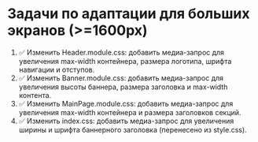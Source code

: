 # Задачи по адаптации для больших экранов (>=1600px)

1. ✅ Изменить Header.module.css: добавить медиа-запрос для увеличения max-width контейнера, размера логотипа, шрифта навигации и отступов.
2. ✅ Изменить Banner.module.css: добавить медиа-запрос для увеличения высоты баннера, размера заголовка и max-width контента.
3. ✅ Изменить MainPage.module.css: добавить медиа-запрос для увеличения max-width контейнера и размера заголовков секций.
4. ✅ Изменить index.css: добавить медиа-запрос для увеличения ширины и шрифта баннерного заголовка (перенесено из style.css).
